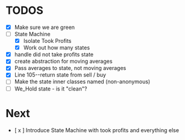 # TODOS

- [x] Make sure we are green
- [ ] State Machine
  - [x] Isolate Took Profits
  - [x] Work out how many states
- [x] handle did not take profits state
- [x] create abstraction for moving averages
- [x] Pass averages to state, not moving averages
- [x] Line 105--return state from sell / buy 
- [ ] Make the state inner classes named (non-anonymous) 
- [ ] We_Hold state - is it "clean"?

# Next

- [ x ] Introduce State Machine with took profits and everything else


